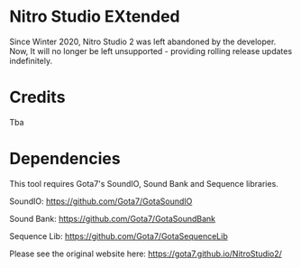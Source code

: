 # Nitro Studio EXtended
Since Winter 2020, Nitro Studio 2 was left abandoned by the developer. Now, It will no longer be left unsupported - providing rolling release updates indefinitely.

# Credits
Tba

# Dependencies
This tool requires Gota7's SoundIO, Sound Bank and Sequence libraries.

SoundIO: https://github.com/Gota7/GotaSoundIO

Sound Bank: https://github.com/Gota7/GotaSoundBank

Sequence Lib: https://github.com/Gota7/GotaSequenceLib

Please see the original website here:
https://gota7.github.io/NitroStudio2/
